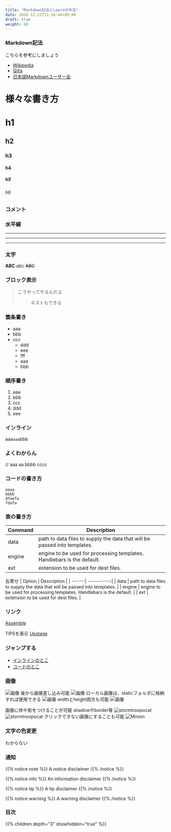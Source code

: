 ```yaml
---
title: "Markdown記法とLearnの作法"
date: 2020-12-22T11:34:44+09:00
draft: true
weight: 60
---
```


### Markdown記法

こちらを参考にしましょう
- [Wikipedia](https://ja.wikipedia.org/wiki/Markdown)
- [Qiita](http://qiita.com/Qiita/items/c686397e4a0f4f11683d)
- [日本語Markdownユーザー会](http://www.markdown.jp/what-is-markdown/)

# 様々な書き方

# h1
## h2
### h3
#### h4
##### h5
###### h6

### コメント
<!--
これはコメント
-->

### 水平線
<!-- 全部一緒 -->
___
---
***

### 太字
**ABC**
_abc_
~~ABC~~

### ブロック表示
> こうやってやるんだよ
>> ネストもできる

### 箇条書き
<!-- タブで段差をずらす -->
+ aaa
+ bbb
+ ccc
	- ddd
	- eee
	- fff
	+ aaa
	* bbb

### 順序書き
1. aaa
2. bbb
3. ccc
5. ddd
4. eee

### インライン
aaa`aaa`bbb

### よくわからん
// aaa aa
bbbb
cccc

### コードの書き方
```
aaaa
bbbb
dfaefa
fdafa
```

### 表の書き方

| Command | Description |
| ------ | ----------- |
| data   | path to data files to supply the data that will be passed into templates. |
| engine | engine to be used for processing templates. Handlebars is the default. |
| ext    | extension to be used for dest files. |

右寄せ
| Option | Description |
| ------:| -----------:|
| data   | path to data files to supply the data that will be passed into templates. |
| engine | engine to be used for processing templates. Handlebars is the default. |
| ext    | extension to be used for dest files. |

### リンク
[Assemble](http://assemble.io)

TIPSを表示
[Upstage](https://github.com/upstage/ "押してくれ！！！")

### ジャンプする
  * [インラインのとこ](#インライン)
  * [コードのとこ](#コードの書き方)
  

### 画像
![画像](https://octodex.github.com/images/minion.png?height=400px)
後から画像差し込み可能
![画像][id1]
ローカル画像は、staticフォルダに格納すれば使用できる
![画像](/images/vmware_login.PNG?height=400px)
widthとheight両方も可能
![画像](https://octodex.github.com/images/minion.png?height=50px&width=300px)

[id1]: https://octodex.github.com/images/dojocat.jpg?width=200px

画像に枠や影をつけることが可能
shadowやborder等
![stormtroopocat](https://octodex.github.com/images/stormtroopocat.jpg?classes=shadow&height=200px)
![stormtroopocat](https://octodex.github.com/images/stormtroopocat.jpg?classes=border,shadow&height=200px)
クリックできない画像にすることも可能
![Minion](https://octodex.github.com/images/minion.png?featherlight=false&height=200px)

### 文字の色変更
わからない

### 通知

{{% notice note %}}
A notice disclaimer
{{% /notice %}}

{{% notice info %}}
An information disclaimer
{{% /notice %}}

{{% notice tip %}}
A tip disclaimer
{{% /notice %}}

{{% notice warning %}}
A warning disclaimer
{{% /notice %}}

### 目次
{{% children depth="3" showhidden="true" %}}

